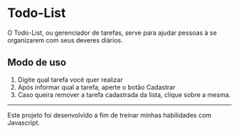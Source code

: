 # Todo-List

O Todo-List, ou gerenciador de tarefas, serve para ajudar pessoas à se organizarem com seus deveres diários.

## __Modo de uso__

1. Digite qual tarefa você quer realizar
2. Após informar qual a tarefa, aperte o botão Cadastrar
3. Caso queira remover a tarefa cadastrada da lista, clique sobre a mesma.

***

Este projeto foi desenvolvido a fim de treinar minhas habilidades com Javascript.

